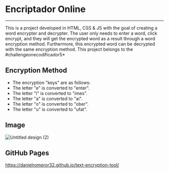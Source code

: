 # Encriptador Online 
***
This is a project developed in HTML, CSS & JS with the goal of creating a word encrypter and decrypter. The user only needs to enter a word, click encrypt, and they will get the encrypted word as a result through a word encryption method. Furthermore, this encrypted word can be decrypted with the same encryption method.
This project belongs to the #challengeonecodificador5* 

## Encryption Method
- The encryption "keys" are as follows:
- The letter "e" is converted to "enter".
- The letter "i" is converted to "imes".
- The letter "a" is converted to "ai".
- The letter "o" is converted to "ober".
- The letter "u" is converted to "ufat".
## Image
![Untitled design (2)](https://github.com/danielromeror32/text-encryption-tool/assets/57699199/1317f2c9-830e-4b9c-93e0-2c3644881156)
## GitHub Pages
https://danielromeror32.github.io/text-encryption-tool/
